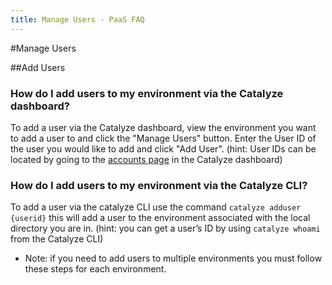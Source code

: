 ```yaml
---
title: Manage Users - PaaS FAQ
---
```


#Manage Users

##Add Users

### How do I add users to my environment via the Catalyze dashboard?

To add a user via the Catalyze dashboard, view the environment you want to add a user to and click the "Manage Users" button.
Enter the User ID of the user you would like to add and click "Add User".
(hint: User IDs can be located by going to the [accounts page](https://dashboard.catalyze.io/account) in the Catalyze dashboard)

### How do I add users to my environment via the Catalyze CLI?

To add a user via the catalyze CLI use the command `catalyze adduser {userid}` this will add a user to the environment associated with the local directory you are in. 
(hint: you can get a user’s ID by using `catalyze whoami` from the Catalyze CLI)

* Note: if you need to add users to multiple environments you must follow these steps for each environment.

